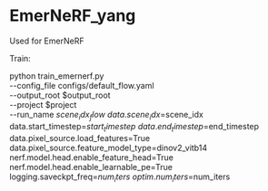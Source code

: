# EmerNeRF_yang
Used for EmerNeRF

Train:
  
  python train_emernerf.py \
    --config_file configs/default_flow.yaml \
    --output_root $output_root \
    --project $project \
    --run_name ${scene_idx}_flow \
    data.scene_idx=$scene_idx \
    data.start_timestep=$start_timestep \
    data.end_timestep=$end_timestep \
    data.pixel_source.load_features=True \
    data.pixel_source.feature_model_type=dinov2_vitb14 \
    nerf.model.head.enable_feature_head=True \
    nerf.model.head.enable_learnable_pe=True \
    logging.saveckpt_freq=$num_iters \
    optim.num_iters=$num_iters
